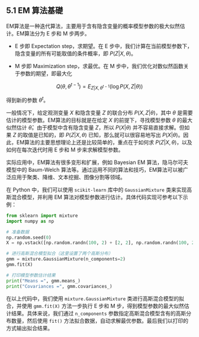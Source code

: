 ## 5.1 EM 算法基礎

EM算法是一种迭代算法，主要用于含有隐含变量的概率模型参数的极大似然估计。EM算法分为 E 步和 M 步两步。

- E 步即 Expectation step，求期望。在 E 步中，我们计算在当前模型参数下，隐含变量的所有可能取值的条件概率，即 $P(Z|X,\theta)$。

- M 步即 Maximization step，求最优。在 M 步中，我们优化对数似然函数关于参数的期望，即最大化 

$$Q(\theta, \theta^{t-1}) =  E_{Z|X, \theta^{t-1}} (\log{P(X,Z|\theta)})$$

得到新的参数 $\theta^{t}$。

一般情况下，给定观测变量 $X$ 和隐含变量 $Z$ 的联合分布 $P(X, Z|\theta)$，其中 $\theta$ 是需要估计的模型参数。EM算法的目标就是在给定 $X$ 的前提下，寻找模型参数 $\theta$ 的最大似然估计 $\hat\theta$。由于模型中含有隐含变量 $Z$，所以 $P(X|\theta)$ 并不容易直接求解。但如果 $Z$ 的取值是已知的，即 $P(Z|X,\theta)$ 已知，那么就可以很容易地写出 $P(X|\theta)$。因此，EM算法的主要思想理论上还是比较简单的，重点在于如何求 $P(Z|X,\theta)$，以及如何在每次迭代时用 E 步和 M 步来求解模型参数。

实际应用中，EM算法有很多变形和扩展，例如 Bayesian EM 算法，隐马尔可夫模型中的 Baum-Welch 算法等。通过运用不同的算法和技巧，EM算法可以被广泛应用于聚类、降维、文本挖掘、图像分割等领域。

在 Python 中，我们可以使用 `scikit-learn` 库中的 `GaussianMixture` 类来实现高斯混合模型，并利用 EM 算法对模型参数进行估计。具体代码实现可参考以下示例：

```python
from sklearn import mixture
import numpy as np

# 准备数据
np.random.seed(0)
X = np.vstack([np.random.randn(100, 2) + [2, 2], np.random.randn(100, 2) + [-2, -2]])

# 进行高斯混合模型拟合（这里设置了两个高斯分布）
gmm = mixture.GaussianMixture(n_components=2)
gmm.fit(X)

# 打印模型参数估计结果
print("Means =", gmm.means_)
print("Covariances =", gmm.covariances_)
```

在以上代码中，我们使用 `mixture.GaussianMixture` 类进行高斯混合模型的拟合，并使用 `gmm.fit(X)` 方法一步执行 E 步和 M 步，得到模型参数的最大似然估计结果。具体来说，我们通过 `n_components` 参数指定高斯混合模型含有的高斯分布数量，然后使用 `fit()` 方法拟合数据，自动求解最优参数。最后我们以打印的方式输出拟合结果。